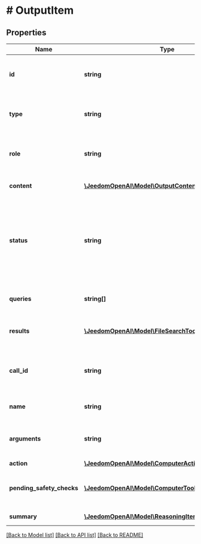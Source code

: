 # # OutputItem

## Properties

Name | Type | Description | Notes
------------ | ------------- | ------------- | -------------
**id** | **string** | The unique identifier of the reasoning content. |
**type** | **string** | The type of the output message. Always &#x60;message&#x60;. |
**role** | **string** | The role of the output message. Always &#x60;assistant&#x60;. |
**content** | [**\JeedomOpenAI\Model\OutputContent[]**](OutputContent.md) | The content of the output message. |
**status** | **string** | The status of the item. One of &#x60;in_progress&#x60;, &#x60;completed&#x60;, or &#x60;incomplete&#x60;. Populated when items are returned via API. |
**queries** | **string[]** | The queries used to search for files. |
**results** | [**\JeedomOpenAI\Model\FileSearchToolCallResultsInner[]**](FileSearchToolCallResultsInner.md) | The results of the file search tool call. | [optional]
**call_id** | **string** | An identifier used when responding to the tool call with output. |
**name** | **string** | The name of the function to run. |
**arguments** | **string** | A JSON string of the arguments to pass to the function. |
**action** | [**\JeedomOpenAI\Model\ComputerAction**](ComputerAction.md) |  |
**pending_safety_checks** | [**\JeedomOpenAI\Model\ComputerToolCallSafetyCheck[]**](ComputerToolCallSafetyCheck.md) | The pending safety checks for the computer call. |
**summary** | [**\JeedomOpenAI\Model\ReasoningItemSummaryInner[]**](ReasoningItemSummaryInner.md) | Reasoning text contents. |

[[Back to Model list]](../../README.md#models) [[Back to API list]](../../README.md#endpoints) [[Back to README]](../../README.md)
